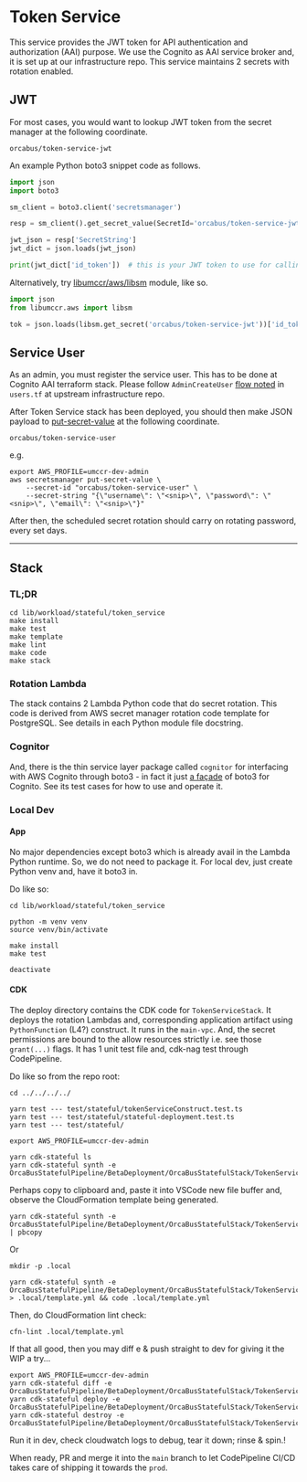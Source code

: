 # Token Service

This service provides the JWT token for API authentication and authorization (AAI) purpose. We use the Cognito as AAI service broker and, it is set up at our infrastructure repo. This service maintains 2 secrets with rotation enabled.

## JWT

For most cases, you would want to lookup JWT token from the secret manager at the following coordinate.
```
orcabus/token-service-jwt
```

An example Python boto3 snippet code as follows.

```python
import json
import boto3

sm_client = boto3.client('secretsmanager')

resp = sm_client().get_secret_value(SecretId='orcabus/token-service-jwt')

jwt_json = resp['SecretString']
jwt_dict = json.loads(jwt_json)

print(jwt_dict['id_token'])  # this is your JWT token to use for calling API endpoint
```

Alternatively, try [libumccr/aws/libsm](https://github.com/umccr/libumccr/blob/main/libumccr/aws/libsm.py) module, like so.

```python
import json
from libumccr.aws import libsm

tok = json.loads(libsm.get_secret('orcabus/token-service-jwt'))['id_token']
```

## Service User

As an admin, you must register the service user. This has to be done at Cognito AAI terraform stack. Please follow `AdminCreateUser` [flow noted](https://github.com/umccr/infrastructure/pull/412/files) in `users.tf` at upstream infrastructure repo.

After Token Service stack has been deployed, you should then make JSON payload to [put-secret-value](https://awscli.amazonaws.com/v2/documentation/api/latest/reference/secretsmanager/put-secret-value.html) at the following coordinate.

```
orcabus/token-service-user
```

e.g.

```
export AWS_PROFILE=umccr-dev-admin
aws secretsmanager put-secret-value \
    --secret-id "orcabus/token-service-user" \
    --secret-string "{\"username\": \"<snip>\", \"password\": \"<snip>\", \"email\": \"<snip>\"}"
```

After then, the scheduled secret rotation should carry on rotating password, every set days.

---

## Stack

### TL;DR

```
cd lib/workload/stateful/token_service
make install
make test
make template
make lint
make code
make stack
```

### Rotation Lambda
The stack contains 2 Lambda Python code that do secret rotation. This code is derived from AWS secret manager rotation code template for PostgreSQL. See details in each Python module file docstring. 

### Cognitor
And, there is the thin service layer package called `cognitor` for interfacing with AWS Cognito through boto3 - in fact it just [a façade](https://www.google.com/search?q=fa%C3%A7ade+pattern) of boto3 for Cognito. See its test cases for how to use and operate it.

### Local Dev

#### App

No major dependencies except boto3 which is already avail in the Lambda Python runtime. So, we do not need to package it. For local dev, just create Python venv and, have it boto3 in. 

Do like so:
```
cd lib/workload/stateful/token_service

python -m venv venv
source venv/bin/activate

make install
make test

deactivate
```

#### CDK

The deploy directory contains the CDK code for `TokenServiceStack`. It deploys the rotation Lambdas and, corresponding application artifact using `PythonFunction` (L4?) construct. It runs in the `main-vpc`. And, the secret permissions are bound to the allow resources strictly i.e. see those `grant(...)` flags. It has 1 unit test file and, cdk-nag test through CodePipeline.

Do like so from the repo root:
```
cd ../../../../
```

```
yarn test --- test/stateful/tokenServiceConstruct.test.ts
yarn test --- test/stateful/stateful-deployment.test.ts
yarn test --- test/stateful/
```

```
export AWS_PROFILE=umccr-dev-admin

yarn cdk-stateful ls
yarn cdk-stateful synth -e OrcaBusStatefulPipeline/BetaDeployment/OrcaBusStatefulStack/TokenServiceStack
```

Perhaps copy to clipboard and, paste it into VSCode new file buffer and, observe the CloudFormation template being generated.
```
yarn cdk-stateful synth -e OrcaBusStatefulPipeline/BetaDeployment/OrcaBusStatefulStack/TokenServiceStack | pbcopy
```

Or

```
mkdir -p .local

yarn cdk-stateful synth -e OrcaBusStatefulPipeline/BetaDeployment/OrcaBusStatefulStack/TokenServiceStack > .local/template.yml && code .local/template.yml
```

Then, do CloudFormation lint check:
```
cfn-lint .local/template.yml
```

If that all good, then you may diff e & push straight to dev for giving it the WIP a try...

```
export AWS_PROFILE=umccr-dev-admin
yarn cdk-stateful diff -e OrcaBusStatefulPipeline/BetaDeployment/OrcaBusStatefulStack/TokenServiceStack
yarn cdk-stateful deploy -e OrcaBusStatefulPipeline/BetaDeployment/OrcaBusStatefulStack/TokenServiceStack
yarn cdk-stateful destroy -e OrcaBusStatefulPipeline/BetaDeployment/OrcaBusStatefulStack/TokenServiceStack
```

Run it in dev, check cloudwatch logs to debug, tear it down; rinse & spin.!

When ready, PR and merge it into the `main` branch to let CodePipeline CI/CD takes care of shipping it towards the `prod`.
